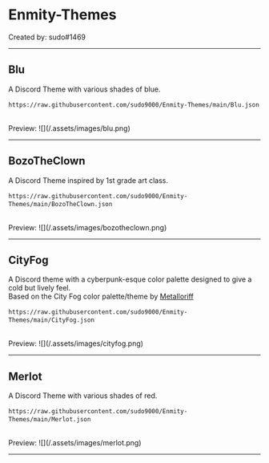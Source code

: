 # Enmity-Themes

Created by: sudo#1469

- - - -

## Blu
A Discord Theme with various shades of blue.
<br>
```
https://raw.githubusercontent.com/sudo9000/Enmity-Themes/main/Blu.json
```
<br>
Preview:
![](/.assets/images/blu.png)

- - - -

## BozoTheClown
A Discord Theme inspired by 1st grade art class.
<br>
```
https://raw.githubusercontent.com/sudo9000/Enmity-Themes/main/BozoTheClown.json
```
<br>
Preview:
![](/.assets/images/bozotheclown.png)

- - - -

## CityFog
A Discord theme with a cyberpunk-esque color palette designed to give a cold but lively feel.<br>
Based on the City Fog color palette/theme by [Metalloriff](https://metalloriff.github.io/city-fog)
<br>
```
https://raw.githubusercontent.com/sudo9000/Enmity-Themes/main/CityFog.json
```
<br>
Preview:
![](/.assets/images/cityfog.png)

- - - -

## Merlot
A Discord Theme with various shades of red.
<br>
```
https://raw.githubusercontent.com/sudo9000/Enmity-Themes/main/Merlot.json
```
<br>
Preview:
![](/.assets/images/merlot.png)

- - - -
